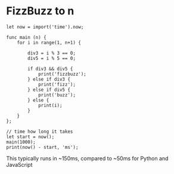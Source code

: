 # FizzBuzz to n

```
let now = import('time').now;

func main (n) {
    for i in range(1, n+1) {

        div3 = i % 3 == 0;
        div5 = i % 5 == 0;

        if div3 && div5 {
            print('fizzbuzz');
        } else if div3 {
            print('fizz');
        } else if div5 {
            print('buzz');
        } else {
            print(i);
        }
    }
};

// time how long it takes
let start = now();
main(1000);
print(now() - start, 'ms');
```

This typically runs in ~150ms, compared to ~50ms for Python and JavaScript
